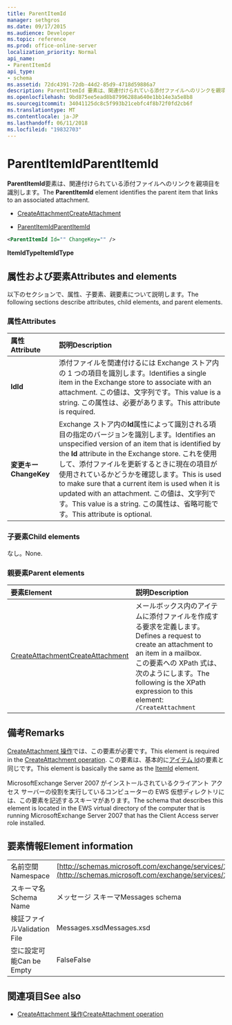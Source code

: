 ```yaml
---
title: ParentItemId
manager: sethgros
ms.date: 09/17/2015
ms.audience: Developer
ms.topic: reference
ms.prod: office-online-server
localization_priority: Normal
api_name:
- ParentItemId
api_type:
- schema
ms.assetid: 72dc4391-72db-44d2-85d9-4718d59886a7
description: ParentItemId 要素は、関連付けられている添付ファイルへのリンクを親項目を識別します。
ms.openlocfilehash: 9bd875ee5ead8b87996288a640e1bb14e3a5e8b8
ms.sourcegitcommit: 34041125dc8c5f993b21cebfc4f8b72f0fd2cb6f
ms.translationtype: MT
ms.contentlocale: ja-JP
ms.lasthandoff: 06/11/2018
ms.locfileid: "19832703"
---
```

# <a name="parentitemid"></a><span data-ttu-id="595d3-103">ParentItemId</span><span class="sxs-lookup"><span data-stu-id="595d3-103">ParentItemId</span></span>

<span data-ttu-id="595d3-104">**ParentItemId**要素は、関連付けられている添付ファイルへのリンクを親項目を識別します。</span><span class="sxs-lookup"><span data-stu-id="595d3-104">The **ParentItemId** element identifies the parent item that links to an associated attachment.</span></span> 
  
- [<span data-ttu-id="595d3-105">CreateAttachment</span><span class="sxs-lookup"><span data-stu-id="595d3-105">CreateAttachment</span></span>](createattachment.md)
  
- [<span data-ttu-id="595d3-106">ParentItemId</span><span class="sxs-lookup"><span data-stu-id="595d3-106">ParentItemId</span></span>](parentitemid.md)
  
```xml
<ParentItemId Id="" ChangeKey="" />
```

<span data-ttu-id="595d3-107">**ItemIdType**</span><span class="sxs-lookup"><span data-stu-id="595d3-107">**ItemIdType**</span></span>

## <a name="attributes-and-elements"></a><span data-ttu-id="595d3-108">属性および要素</span><span class="sxs-lookup"><span data-stu-id="595d3-108">Attributes and elements</span></span>

<span data-ttu-id="595d3-109">以下のセクションで、属性、子要素、親要素について説明します。</span><span class="sxs-lookup"><span data-stu-id="595d3-109">The following sections describe attributes, child elements, and parent elements.</span></span>
  
### <a name="attributes"></a><span data-ttu-id="595d3-110">属性</span><span class="sxs-lookup"><span data-stu-id="595d3-110">Attributes</span></span>

|<span data-ttu-id="595d3-111">**属性**</span><span class="sxs-lookup"><span data-stu-id="595d3-111">**Attribute**</span></span>|<span data-ttu-id="595d3-112">**説明**</span><span class="sxs-lookup"><span data-stu-id="595d3-112">**Description**</span></span>|
|:-----|:-----|
|<span data-ttu-id="595d3-113">**Id**</span><span class="sxs-lookup"><span data-stu-id="595d3-113">**Id**</span></span> <br/> |<span data-ttu-id="595d3-114">添付ファイルを関連付けるには Exchange ストア内の 1 つの項目を識別します。</span><span class="sxs-lookup"><span data-stu-id="595d3-114">Identifies a single item in the Exchange store to associate with an attachment.</span></span> <span data-ttu-id="595d3-115">この値は、文字列です。</span><span class="sxs-lookup"><span data-stu-id="595d3-115">This value is a string.</span></span> <span data-ttu-id="595d3-116">この属性は、必要があります。</span><span class="sxs-lookup"><span data-stu-id="595d3-116">This attribute is required.</span></span>  <br/> |
|<span data-ttu-id="595d3-117">**変更キー**</span><span class="sxs-lookup"><span data-stu-id="595d3-117">**ChangeKey**</span></span> <br/> |<span data-ttu-id="595d3-118">Exchange ストア内の**Id**属性によって識別される項目の指定のバージョンを識別します。</span><span class="sxs-lookup"><span data-stu-id="595d3-118">Identifies an unspecified version of an item that is identified by the **Id** attribute in the Exchange store.</span></span> <span data-ttu-id="595d3-119">これを使用して、添付ファイルを更新するときに現在の項目が使用されているかどうかを確認します。</span><span class="sxs-lookup"><span data-stu-id="595d3-119">This is used to make sure that a current item is used when it is updated with an attachment.</span></span> <span data-ttu-id="595d3-120">この値は、文字列です。</span><span class="sxs-lookup"><span data-stu-id="595d3-120">This value is a string.</span></span> <span data-ttu-id="595d3-121">この属性は、省略可能です。</span><span class="sxs-lookup"><span data-stu-id="595d3-121">This attribute is optional.</span></span>  <br/> |
   
### <a name="child-elements"></a><span data-ttu-id="595d3-122">子要素</span><span class="sxs-lookup"><span data-stu-id="595d3-122">Child elements</span></span>

<span data-ttu-id="595d3-123">なし。</span><span class="sxs-lookup"><span data-stu-id="595d3-123">None.</span></span>
  
### <a name="parent-elements"></a><span data-ttu-id="595d3-124">親要素</span><span class="sxs-lookup"><span data-stu-id="595d3-124">Parent elements</span></span>

|<span data-ttu-id="595d3-125">**要素**</span><span class="sxs-lookup"><span data-stu-id="595d3-125">**Element**</span></span>|<span data-ttu-id="595d3-126">**説明**</span><span class="sxs-lookup"><span data-stu-id="595d3-126">**Description**</span></span>|
|:-----|:-----|
|[<span data-ttu-id="595d3-127">CreateAttachment</span><span class="sxs-lookup"><span data-stu-id="595d3-127">CreateAttachment</span></span>](createattachment.md) <br/> |<span data-ttu-id="595d3-128">メールボックス内のアイテムに添付ファイルを作成する要求を定義します。</span><span class="sxs-lookup"><span data-stu-id="595d3-128">Defines a request to create an attachment to an item in a mailbox.</span></span>  <br/> <span data-ttu-id="595d3-129">この要素への XPath 式は、次のようにします。</span><span class="sxs-lookup"><span data-stu-id="595d3-129">The following is the XPath expression to this element:</span></span>  <br/>  `/CreateAttachment` <br/> |
   
## <a name="remarks"></a><span data-ttu-id="595d3-130">備考</span><span class="sxs-lookup"><span data-stu-id="595d3-130">Remarks</span></span>

<span data-ttu-id="595d3-131">[CreateAttachment 操作](createattachment-operation.md)では、この要素が必要です。</span><span class="sxs-lookup"><span data-stu-id="595d3-131">This element is required in the [CreateAttachment operation](createattachment-operation.md).</span></span> <span data-ttu-id="595d3-132">この要素は、基本的に[アイテム Id](itemid.md)の要素と同じです。</span><span class="sxs-lookup"><span data-stu-id="595d3-132">This element is basically the same as the [ItemId](itemid.md) element.</span></span> 
  
<span data-ttu-id="595d3-133">MicrosoftExchange Server 2007 がインストールされているクライアント アクセス サーバーの役割を実行しているコンピューターの EWS 仮想ディレクトリには、この要素を記述するスキーマがあります。</span><span class="sxs-lookup"><span data-stu-id="595d3-133">The schema that describes this element is located in the EWS virtual directory of the computer that is running MicrosoftExchange Server 2007 that has the Client Access server role installed.</span></span>
  
## <a name="element-information"></a><span data-ttu-id="595d3-134">要素情報</span><span class="sxs-lookup"><span data-stu-id="595d3-134">Element information</span></span>

|||
|:-----|:-----|
|<span data-ttu-id="595d3-135">名前空間</span><span class="sxs-lookup"><span data-stu-id="595d3-135">Namespace</span></span>  <br/> |[http://schemas.microsoft.com/exchange/services/2006/messages](http://schemas.microsoft.com/exchange/services/2006/messages) <br/> |
|<span data-ttu-id="595d3-136">スキーマ名</span><span class="sxs-lookup"><span data-stu-id="595d3-136">Schema Name</span></span>  <br/> |<span data-ttu-id="595d3-137">メッセージ スキーマ</span><span class="sxs-lookup"><span data-stu-id="595d3-137">Messages schema</span></span>  <br/> |
|<span data-ttu-id="595d3-138">検証ファイル</span><span class="sxs-lookup"><span data-stu-id="595d3-138">Validation File</span></span>  <br/> |<span data-ttu-id="595d3-139">Messages.xsd</span><span class="sxs-lookup"><span data-stu-id="595d3-139">Messages.xsd</span></span>  <br/> |
|<span data-ttu-id="595d3-140">空に設定可能</span><span class="sxs-lookup"><span data-stu-id="595d3-140">Can be Empty</span></span>  <br/> |<span data-ttu-id="595d3-141">False</span><span class="sxs-lookup"><span data-stu-id="595d3-141">False</span></span>  <br/> |
   
## <a name="see-also"></a><span data-ttu-id="595d3-142">関連項目</span><span class="sxs-lookup"><span data-stu-id="595d3-142">See also</span></span>

- [<span data-ttu-id="595d3-143">CreateAttachment 操作</span><span class="sxs-lookup"><span data-stu-id="595d3-143">CreateAttachment operation</span></span>](createattachment-operation.md)

